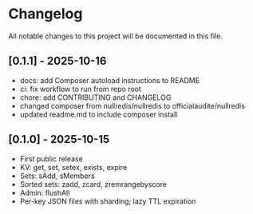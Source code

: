 # Changelog

All notable changes to this project will be documented in this file.

## [0.1.1] - 2025-10-16
- docs: add Composer autoload instructions to README
- ci: fix workflow to run from repo root
- chore: add CONTRIBUTING and CHANGELOG
- changed composer from nullredis/nullredis to officialaudite/nullredis
- updated readme.md to include composer install

## [0.1.0] - 2025-10-15
- First public release
- KV: get, set, setex, exists, expire
- Sets: sAdd, sMembers
- Sorted sets: zadd, zcard, zremrangebyscore
- Admin: flushAll
- Per-key JSON files with sharding; lazy TTL expiration
